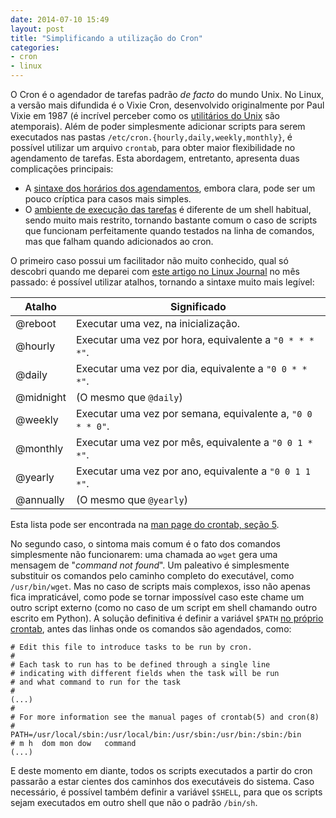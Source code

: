 ```yaml
---
date: 2014-07-10 15:49
layout: post
title: "Simplificando a utilização do Cron"
categories:
- cron
- linux
---
```


O Cron é o agendador de tarefas padrão _de facto_ do mundo Unix. No Linux, a versão mais difundida é o Vixie Cron, desenvolvido originalmente por Paul Vixie em 1987 (é incrível perceber como os [utilitários do Unix][unix-utils] são atemporais). Além de poder simplesmente adicionar scripts para serem executados nas pastas `/etc/cron.{hourly,daily,weekly,monthly}`, é possível utilizar um arquivo `crontab`, para obter maior flexibilidade no agendamento de tarefas. Esta abordagem, entretanto, apresenta duas complicações principais:

* A [sintaxe dos horários dos agendamentos][cron-syntax], embora clara, pode ser um pouco críptica para casos mais simples.
* O [ambiente de execução das tarefas][cron-env] é diferente de um shell habitual, sendo muito mais restrito, tornando bastante comum o caso de scripts que funcionam perfeitamente quando testados na linha de comandos, mas que falham quando adicionados ao cron.

O primeiro caso possui um facilitador não muito conhecido, qual só descobri quando me deparei com [este artigo no Linux Journal][linux-journal-cron] no mês passado: é possível utilizar atalhos, tornando a sintaxe muito mais legível:

Atalho    | Significado
--------- | ----------------------------------------------------------
@reboot   | Executar uma vez, na inicialização.
@hourly   | Executar uma vez por hora, equivalente a `"0 * * * *"`.
@daily    | Executar uma vez por dia, equivalente a `"0 0 * * *"`.
@midnight | (O mesmo que `@daily`)
@weekly   | Executar uma vez por semana, equivalente a, `"0 0 * * 0"`.
@monthly  | Executar uma vez por mês, equivalente a `"0 0 1 * *"`.
@yearly   | Executar uma vez por ano, equivalente a `"0 0 1 1 *"`.
@annually | (O mesmo que `@yearly`)

Esta lista pode ser encontrada na [man page do crontab, seção 5][crontab-man].

No segundo caso, o sintoma mais comum é o fato dos comandos simplesmente não funcionarem: uma chamada ao `wget` gera uma mensagem de "_command not found_". Um paleativo é simplesmente substituir os comandos pelo caminho completo do executável, como `/usr/bin/wget`. Mas no caso de scripts mais complexos, isso não apenas fica impraticável, como pode se tornar impossível caso este chame um outro script externo (como no caso de um script em shell chamando outro escrito em Python). A solução definitiva é definir a variável `$PATH` [no próprio crontab][crontab-path], antes das linhas onde os comandos são agendados, como:

    # Edit this file to introduce tasks to be run by cron.
    #
    # Each task to run has to be defined through a single line
    # indicating with different fields when the task will be run
    # and what command to run for the task
    #
    (...)
    #
    # For more information see the manual pages of crontab(5) and cron(8)
    #
    PATH=/usr/local/sbin:/usr/local/bin:/usr/sbin:/usr/bin:/sbin:/bin
    # m h  dom mon dow   command
    (...)

E deste momento em diante, todos os scripts executados a partir do cron passarão a estar cientes dos caminhos dos executáveis do sistema. Caso necessário, é possível também definir a variável `$SHELL`, para que os scripts sejam executados em outro shell que não o padrão `/bin/sh`.

[cron-env]: http://www-01.ibm.com/support/docview.wss?uid=isg3T1011623
[cron-syntax]: https://en.wikipedia.org/wiki/Cron#Format
[crontab-man]: http://manpages.debian.org/cgi-bin/man.cgi?query=crontab&sektion=5
[crontab-path]: https://stackoverflow.com/questions/2388087/how-to-get-cron-to-call-in-the-correct-paths
[linux-journal-cron]: http://www.linuxjournal.com/content/rclocal-cron-style
[unix-utils]: https://en.wikipedia.org/wiki/List_of_Unix_utilities
